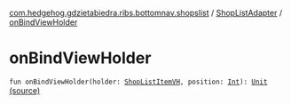 [com.hedgehog.gdzietabiedra.ribs.bottomnav.shopslist](../index.md) / [ShopListAdapter](index.md) / [onBindViewHolder](./on-bind-view-holder.md)

# onBindViewHolder

`fun onBindViewHolder(holder: `[`ShopListItemVH`](../-shop-list-item-v-h/index.md)`, position: `[`Int`](https://kotlinlang.org/api/latest/jvm/stdlib/kotlin/-int/index.html)`): `[`Unit`](https://kotlinlang.org/api/latest/jvm/stdlib/kotlin/-unit/index.html) [(source)](https://github.com/asvid/GdzieTaBiedra/tree/master/app/src/main/java/com/hedgehog/gdzietabiedra/ribs/bottomnav/shopslist/ShopListAdapter.kt#L33)